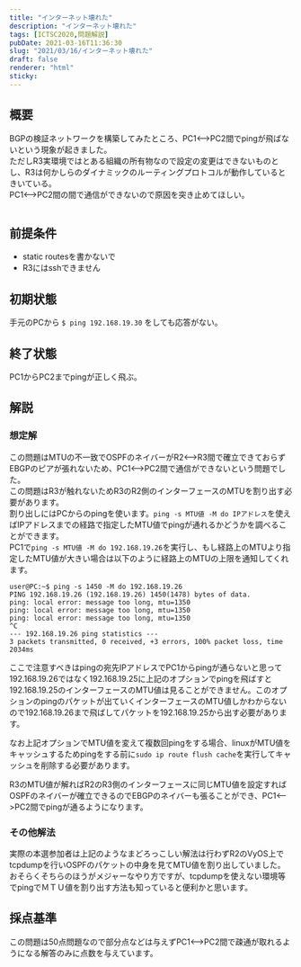 ```yaml
---
title: "インターネット壊れた"
description: "インターネット壊れた"
tags: [ICTSC2020,問題解説]
pubDate: 2021-03-16T11:36:30
slug: "2021/03/16/インターネット壊れた"
draft: false
renderer: "html"
sticky: 
---
```



<h2>概要</h2>



<p>BGPの検証ネットワークを構築してみたところ、PC1&lt;&#8211;&gt;PC2間でpingが飛ばないという現象が起きました。  <br>
ただしR3実環境ではとある組織の所有物なので設定の変更はできないものとし、R3は何かしらのダイナミックのルーティングプロトコルが動作しているときいている。  <br>
PC1&lt;&#8211;&gt;PC2間の間で通信ができないので原因を突き止めてほしい。  </p>



<figure class="wp-block-image"><img decoding="async" src="https://i.imgur.com/oD0zRoz.png.webp" alt=""/></figure>



<h2>前提条件</h2>



<ul><li>static routesを書かないで</li><li>R3にはsshできません</li></ul>



<h2>初期状態</h2>



<p>手元のPCから <code>$ ping 192.168.19.30</code> をしても応答がない。</p>



<h2>終了状態</h2>



<p>PC1からPC2までpingが正しく飛ぶ。</p>



<h2>解説</h2>



<h3>想定解</h3>



<p>この問題はMTUの不一致でOSPFのネイバーがR2&lt;&#8211;&gt;R3間で確立できておらずEBGPのピアが張れないため、PC1&lt;&#8211;&gt;PC2間で通信ができないという問題でした。  <br>
この問題はR3が触れないためR3のR2側のインターフェースのMTUを割り出す必要があります。  <br>
割り出しにはPCからのpingを使います。<code>ping -s MTU値 -M do IPアドレス</code>を使えばIPアドレスまでの経路で指定したMTU値でpingが通れるかどうかを調べることができます。<br>
PC1で<code>ping -s MTU値 -M do 192.168.19.26</code>を実行し、もし経路上のMTUより指定したMTU値が大きい場合は以下のように経路上のMTUの上限を通知してくれます。</p>


<div class="wp-block-syntaxhighlighter-code "><pre class="brush: plain; title: ; title: ; notranslate" title=""><code>user@PC:~$ ping -s 1450 -M do 192.168.19.26
PING 192.168.19.26 (192.168.19.26) 1450(1478) bytes of data.
ping: local error: message too long, mtu=1350
ping: local error: message too long, mtu=1350
ping: local error: message too long, mtu=1350
^C
--- 192.168.19.26 ping statistics ---
3 packets transmitted, 0 received, +3 errors, 100% packet loss, time 2034ms</code></pre></div>


<p>ここで注意すべきはpingの宛先IPアドレスでPC1からpingが通らないと思って192.168.19.26ではなく192.168.19.25に上記のオプションでpingを飛ばすと192.168.19.25のインターフェースのMTU値は見ることができません。このオプションのpingのパケットが出ていくインターフェースのMTU値しかわからないので192.168.19.26まで飛ばしてパケットを192.168.19.25から出す必要があります。   </p>



<p>なお上記オプションでMTU値を変えて複数回pingをする場合、linuxがMTU値をキャッシュするためpingをする前に<code>sudo ip route flush cache</code>を実行してキャッシュを削除する必要があります。</p>



<p>R3のMTU値が解ればR2のR3側のインターフェースに同じMTU値を設定すればOSPFのネイバーが確立できるのでEBGPのネイバーも張ることができ、PC1&lt;&#8211;&gt;PC2間でpingが通るようになります。</p>



<h3>その他解法</h3>



<p>実際の本選参加者は上記のようなまどろっこしい解法は行わずR2のVyOS上でtcpdumpを行いOSPFのパケットの中身を見てMTU値を割り出していました。おそらくそちらのほうがメジャーなやり方ですが、tcpdumpを使えない環境等でpingでＭＴＵ値を割り出す方法も知っていると便利かと思います。</p>



<h2>採点基準</h2>



<p>この問題は50点問題なので部分点などは与えずPC1&lt;&#8211;&gt;PC2間で疎通が取れるようになる解答のみに点数を与えています。</p>
